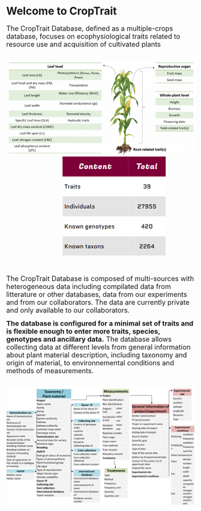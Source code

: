 # Welcome to CropTrait

<font size ="4"> The CropTrait Database, defined as a multiple-crops database, focuses on ecophysiological traits related to resource use and acquisition of cultivated plants </font>

<br>
<img src ="crop.png"/><img src ="stats.png"  style="margin-left:150px;margin-right:100px"/>

<br><br/>
<font size ="4"> The CropTrait Database is composed of multi-sources with heterogeneous data including compilated data from litterature or other databases, data from our experiments and from our collaborators. The data are currently private and only available to our collaborators.

**The database is configured for a minimal set of traits and is flexible enough to enter more traits, species, genotypes and ancillary data.** The database allows collecting data at different levels from general information about plant material description, including taxonomy and origin of material, to environnemental conditions and methods of measurements. </font>

<br>
<img src="tab.png"/>
